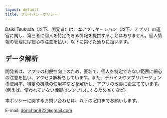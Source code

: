 ```yaml
---
layout: default
title: プライバシーポリシー
---
```


Daiki Tsukuda（以下、開発者）は、本アプリケーション（以下、アプリ）の運営に関し、第三者に個人を特定できる情報を提供することはありません。個人情報の管理には細心の注意を払い、以下に掲げた通りに扱います。

## データ解析
開発者は、アプリの利便性向上のため、匿名で、個人を特定できない範囲に細心の注意を払い、アクセス解析をしています。また、デバイスやアプリバージョンの使用率、特定の機能の使用率などを解析し、アプリの改善に役立てています。(例えば、使われていない機能はシンプルにするため省くなど)

本ポリシーに関するお問い合わせは、以下の窓口までお願いします。

E-mail: donchan922@gmail.com

